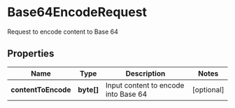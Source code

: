 

# Base64EncodeRequest

Request to encode content to Base 64

## Properties

| Name | Type | Description | Notes |
|------------ | ------------- | ------------- | -------------|
|**contentToEncode** | **byte[]** | Input content to encode into Base 64 |  [optional] |



